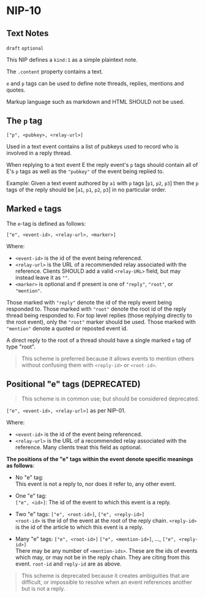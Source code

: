 NIP-10
======

Text Notes
----------

`draft` `optional`

This NIP defines a `kind:1` as a simple plaintext note. 

The `.content` property contains a text. 

`e` and `p` tags can be used to define note threads, replies, mentions and quotes. 

Markup language such as markdown and HTML SHOULD not be used. 

## The `p` tag

`["p", <pubkey>, <relay-url>]`

Used in a text event contains a list of pubkeys used to record who is involved in a reply thread.

When replying to a text event E the reply event's `p` tags should contain all of E's `p` tags as well as the `"pubkey"` of the event being replied to.

Example: Given a text event authored by `a1` with `p` tags [`p1`, `p2`, `p3`] then the `p` tags of the reply should be [`a1`, `p1`, `p2`, `p3`]
in no particular order.

## Marked `e` tags

The `e`-tag is defined as follows: 

`["e", <event-id>, <relay-url>, <marker>]`

Where:

 * `<event-id>` is the id of the event being referenced.
 * `<relay-url>` is the URL of a recommended relay associated with the reference. Clients SHOULD add a valid `<relay-URL>` field, but may instead leave it as `""`.
 * `<marker>` is optional and if present is one of `"reply"`, `"root"`, or `"mention"`.

Those marked with `"reply"` denote the id of the reply event being responded to.  Those marked with `"root"` denote the root id of the reply thread being responded to. For top level replies (those replying directly to the root event), only the `"root"` marker should be used. Those marked with `"mention"` denote a quoted or reposted event id.

A direct reply to the root of a thread should have a single marked `e` tag of type "root".

> This scheme is preferred because it allows events to mention others without confusing them with `<reply-id>` or `<root-id>`.


## Positional "e" tags (DEPRECATED)
>This scheme is in common use; but should be considered deprecated.

`["e", <event-id>, <relay-url>]`  as per NIP-01.

Where:

 * `<event-id>` is the id of the event being referenced.
 * `<relay-url>` is the URL of a recommended relay associated with the reference.  Many clients treat this field as optional.

**The positions of the "e" tags within the event denote specific meanings as follows**:

 * No "e" tag: <br>
 This event is not a reply to, nor does it refer to, any other event.

 * One "e" tag: <br>
 `["e", <id>]`: The id of the event to which this event is a reply.

 * Two "e" tags:  `["e", <root-id>]`, `["e", <reply-id>]` <br>
 `<root-id>` is the id of the event at the root of the reply chain.  `<reply-id>` is the id of the article to which this event is a reply.

 * Many "e" tags: `["e", <root-id>]` `["e", <mention-id>]`, ..., `["e", <reply-id>]`<br>
There may be any number of `<mention-ids>`.  These are the ids of events which may, or may not be in the reply chain.
They are citing from this event.  `root-id` and `reply-id` are as above.

>This scheme is deprecated because it creates ambiguities that are difficult, or impossible to resolve when an event references another but is not a reply.
